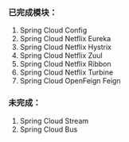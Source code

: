 ### 已完成模块：
1. Spring Cloud Config
2. Spring Cloud Netflix Eureka
3. Spring Cloud Netflix Hystrix
4. Spring Cloud Netflix Zuul
5. Spring Cloud Netflix Ribbon
6. Spring Cloud Netflix Turbine
7. Spring Cloud OpenFeign Feign

### 未完成：
1. Spring Cloud Stream
2. Spring Cloud Bus

